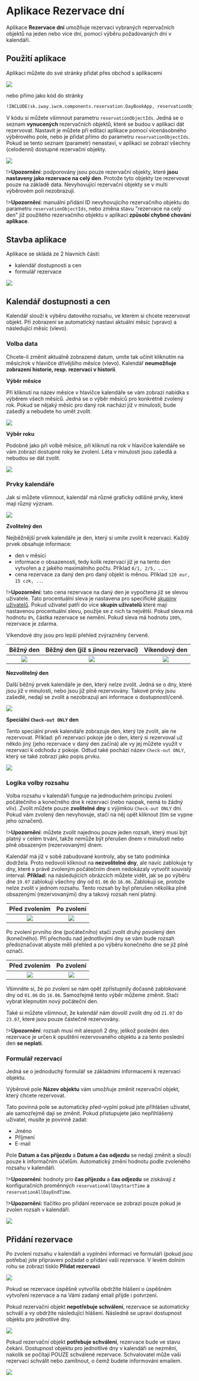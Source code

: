 # Aplikace Rezervace dní

Aplikace **Rezervace dní** umožňuje rezervaci vybraných rezervačních objektů na jeden nebo více dní, pomocí výběru požadovaných dní v kalendáři.

## Použití aplikace

Aplikaci můžete do své stránky přidat přes obchod s aplikacemi

![](app-adding.png)

nebo přímo jako kód do stránky

```html
!INCLUDE(sk.iway.iwcm.components.reservation.DayBookApp, reservationObjectIds=&quot;3683+3684+3962&quot;, device=&quot;&quot;, cacheMinutes=&quot;&quot;)!
```

V kódu si můžete všimnout parametru `reservationObjectIds`. Jedná se o seznam **vynucených** rezervačních objektů, které se budou v aplikaci dát rezervovat. Nastavit je můžete při editaci aplikace pomocí vícenásobného výběrového pole, nebo je přidat přímo do parametru `reservationObjectIds`. Pokud se tento seznam (parametr) nenastaví, v aplikaci se zobrazí všechny (celodenní) dostupné rezervační objekty.

![](app-editor.png)

!>**Upozornění**: podporovány jsou pouze rezervační objekty, které **jsou nastaveny jako rezervace na celý den**. Protože tyto objekty lze rezervovat pouze na základě data. Nevyhovující rezervační objekty se v multi výběrovém poli nezobrazují.

!>**Upozornění**: manuální přidání ID nevyhovujícího rezervačního objektu do parametru `reservationObjectIds`, nebo změna stavu "rezervace na celý den" již použitého rezervačního objektu v aplikaci **způsobí chybné chování aplikace**.

## Stavba aplikace

Aplikace se skládá ze 2 hlavních částí:
- kalendář dostupnosti a cen
- formulář rezervace

![](app-table_A.png)

## Kalendář dostupnosti a cen

Kalendář slouží k výběru datového rozsahu, ve kterém si chcete rezervovat objekt. Při zobrazení se automatický nastaví aktuální měsíc (vpravo) a následující měsíc (vlevo).

### Volba data

Chcete-li změnit aktuálně zobrazené datum, umíte tak učinit kliknutím na měsíc/rok v hlavičce dřívějšího měsíce (vlevo). Kalendář **neumožňuje zobrazení historie, resp. rezervaci v historii**.

**Výběr měsíce**

Při kliknutí na název měsíce v hlavičce kalendáře se vám zobrazí nabídka s výběrem všech měsíců. Jedná se o výběr měsíců pro konkrétně zvolený rok. Pokud se nějaký měsíc pro daný rok nachází již v minulosti, bude zašedlý a nebudete ho umět zvolit.

![](calendar_month_select.png)

**Výběr roku**

Podobně jako při volbě měsíce, při kliknutí na rok v hlavičce kalendáře se vám zobrazí dostupné roky ke zvolení. Léta v minulosti jsou zašedlá a nebudou se dát zvolit.

![](calendar_year_select.png)

### Prvky kalendáře

Jak si můžete všimnout, kalendář má různé graficky odlišné prvky, které mají různý význam.

![](calendar_base.png)

**Zvolitelný den**

Nejběžnější prvek kalendáře je den, který si umíte zvolit k rezervaci. Každý prvek obsahuje informace:
- den v měsíci
- informace o obsazenosti, tedy kolik rezervací již je na tento den vytvořen a z jakého maximálního počtu. Příklad `0/1, 2/5, ...`.
- cena rezervace za daný den pro daný objekt is měnou. Příklad `120 eur, 15 czk, ..`.

!>**Upozornění**: tato cena rezervace na daný den je vypočtena již se slevou uživatele. Tato procentuální sleva je nastavena pro specifické [skupiny uživatelů](../../../../admin/users/user-groups.md). Pokud uživatel patří do více **skupin uživatelů** které mají nastavenou procentuální slevu, použije se z nich ta největší. Pokud sleva má hodnotu `0%`, částka rezervace se nemění. Pokud sleva má hodnotu `100%`, rezervace je zdarma.

Víkendové dny jsou pro lepší přehled zvýrazněny červeně.

|      Běžný den | Běžný den (již s jinou rezervací) |    Víkendový den |
| :-----------------: | :-------------------------------: | :------------------: |
| ![](normal_day.png) | ![](parcial_normal_day.png)    | ![](weekend_day.png) |

**Nezvolitelný den**

Další běžný prvek kalendáře je den, který nelze zvolit. Jedná se o dny, které jsou již v minulosti, nebo jsou již plně rezervovány. Takové prvky jsou zašedlé, nedají se zvolit a nezobrazují ani informace o dostupnosti/ceně.

![](old_or_booked_day.png)

**Speciální `Check-out ONLY` den**

Tento speciální prvek kalendáře zobrazuje den, který lze zvolit, ale ne rezervovat. Příklad: při rezervaci pokoje jde o den, který si rezervoval už někdo jiný (jeho rezervace v daný den začíná) ale vy jej můžete využít v rezervaci k odchodu z pokoje. Odtud také pochází název `Check-out ONLY`, který se také zobrazí jako popis prvku.

![](check_out_only_day.png)

### Logika volby rozsahu

Volba rozsahu v kalendáři funguje na jednoduchém principu zvolení počátečního a konečného dne k rezervaci (nebo naopak, nemá to žádný vliv). Zvolit můžete pouze **zvolitelné dny** s výjimkou `Check-out ONLY` dní. Pokud vám zvolený den nevyhovuje, stačí na něj opět kliknout (tím se vypne jeho označení).

!>**Upozornění**: můžete zvolit najednou pouze jeden rozsah, který musí být platný v celém trvání, takže nemůže být přerušen dnem v minulosti nebo plně obsazeným (rezervovaným) dnem.

Kalendář má již v sobě zabudované kontroly, aby se tato podmínka dodržela. Proto nedovolí kliknout na **nezvolitelné dny**, ale navíc zablokuje ty dny, které s právě zvoleným počátečním dnem nedokázaly vytvořit souvislý interval. **Příklad:** na následujících obrázcích můžete vidět, jak se po výběru dne `19.07` zablokují všechny dny od `01.06` do `16.06`. Zablokují se, protože nelze zvolit v jednom rozsahu. Tento rozsah by byl přerušen několika plně obsazenými (rezervovanými) dny a takový rozsah není platný.

|     Před zvolením |     Po zvolení |
| :--------------------: | :-----------------: |
| ![](calendar_base.png) | ![](calendar_A.png) |

Po zvolení prvního dne (počátečního) stačí zvolit druhý povolený den (konečného). Při přechodu nad jednotlivými dny se vám bude rozsah předoznačovat abyste měli přehled a po výběru konečného dne se již plně označí.

|    Před zvolením |     Po zvolení |
| :-----------------: | :-----------------: |
| ![](calendar_B.png) | ![](calendar_C.png) |

Všimněte si, že po zvolení se nám opět zpřístupnily dočasně zablokované dny od `01.06` do `16.06`. Samozřejmě tento výběr můžeme změnit. Stačí vybrat klepnutím nový počáteční den.

Také si můžete všimnout, že kalendář nám dovolil zvolit dny od `21.07` do `23.07`, které jsou pouze částečně rezervovány.

!>**Upozornění**: rozsah musí mít alespoň 2 dny, jelikož poslední den rezervace je určen k opuštění rezervovaného objektu a za tento poslední den **se neplatí**.

### Formulář rezervací

Jedná se o jednoduchý formulář se základními informacemi k rezervaci objektu.

Výběrové pole **Název objektu** vám umožňuje změnit rezervační objekt, který chcete rezervovat.

Tato povinná pole se automaticky před-vyplní pokud jste přihlášen uživatel, ale samozřejmě dají se změnit. Pokud přistupujete jako nepřihlášený uživatel, musíte je povinně zadat:
- Jméno
- Příjmení
- E-mail

Pole **Datum a čas příjezdu** a **Datum a čas odjezdu** se nedají změnit a slouží pouze k informačním účelům. Automatický změní hodnotu podle zvoleného rozsahu v kalendáři.

!>**Upozornění**: hodnoty pro **čas příjezdu** a **čas odjezdu** se získávají z konfiguračních proměnných `reservationAllDayStartTime` a `reservationAllDayEndTime`.

!>**Upozornění:** tlačítko pro přidání rezervace se zobrazí pouze pokud je zvolen rozsah v kalendáři.

![](reservation_form.png)

## Přidání rezervace

Po zvolení rozsahu v kalendáři a vyplnění informací ve formuláři (pokud jsou potřeba) jste připraveni požádat o přidání vaší rezervace. V levém dolním rohu se zobrazí tisklo **Přidat rezervaci**

![](app-table_B.png)

Pokud se rezervace úspěšně vytvořila obdržíte hlášení o úspěšném vytvoření rezervace a na Vámi zadaný email přijde i potvrzení.

Pokud rezervační objekt **nepotřebuje schválení**, rezervace se automaticky schválí a vy obdržíte následující hlášení. Následně se upraví dostupnost objektu pro jednotlivé dny.

![](../time-book-app/app-reservation-saved-approved.png)

Pokud rezervační objekt **potřebuje schválení**, rezervace bude ve stavu čekání. Dostupnost objektu pro jednotlivé dny v kalendáři se nezmění, nakolik se počítají POUZE schválené rezervace. Schvalovatel může vaši rezervaci schválit nebo zamítnout, o čemž budete informováni emailem.

![](../time-book-app/app-reservation-saved-awaiting-approve.png)
